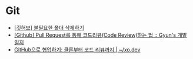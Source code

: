 # Git

- [[깃허브] 불필요한 폴더 삭제하기](https://todaywithhaeul.tistory.com/101)
- [[Github] Pull Request를 통해 코드리뷰(Code Review)하는 법 :: Gyun's 개발일지](https://devlog-wjdrbs96.tistory.com/231)
- [GitHub으로 협업하기: 클론부터 코드 리뷰까지 | ~/xo.dev](https://xo.dev/github-collaboration-guide/)
